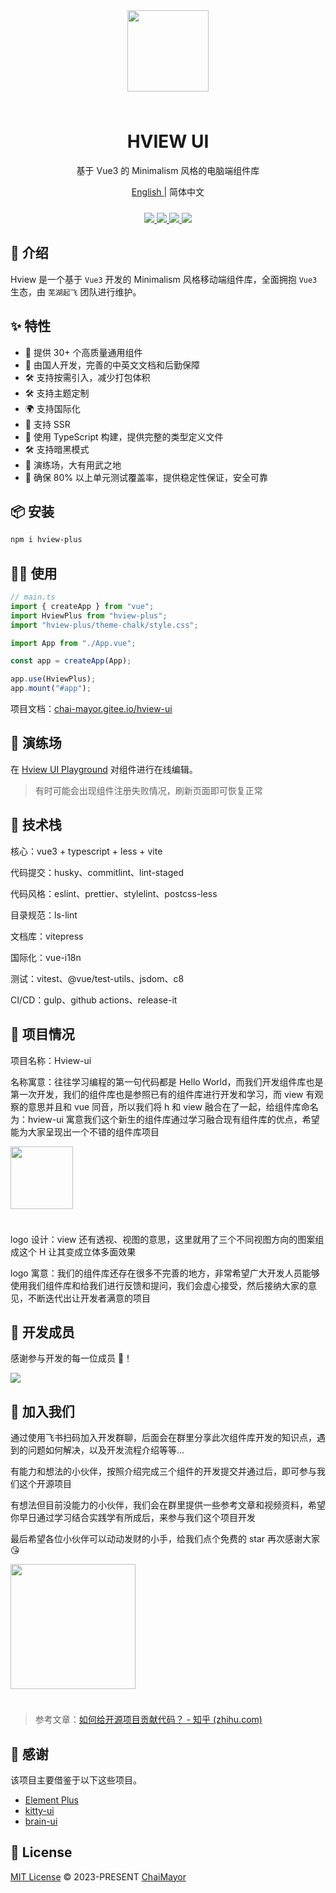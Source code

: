 <div align="center">
  <img width="130px" style="margin-bottom:24px;" src="https://oss.zhishiyu.online/common/w160h160.png">
<h1>HVIEW UI</h1>

<p>基于 Vue3 的 Minimalism 风格的电脑端组件库</p>

<p><a href="https://github.com/ChaiMayor/hview-ui/tree/dev/README-EN.md">
 English 
</a> | 简体中文 </p>
<p align="center" style="margin-top:24px;">
  <a href="https://www.npmjs.com/package/hview-plus">
    <img src="https://img.shields.io/npm/v/hview-plus">
  </a>
  <a href="https://github.com/ChaiMayor/hview-ui">
    <img src="https://img.shields.io/badge/vue-v3.2.0%2B-blue"/>
  </a>
  <a href="https://www.npmjs.com/package/hview-plus">
    <img src="https://img.shields.io/npm/dm/hview-plus">
  </a>
  <!-- <a href="https://www.npmjs.com/package/hview-plus">
    <img src="https://img.shields.io/badge/coverage-82%25-green">
  </a> -->
  <a href="https://github.com/ChaiMayor/hview-ui">
    <img src="https://img.shields.io/badge/license-MIT-green"/>
  </a>
  <br>
</p>

</div>

## 🎃 介绍

Hview 是一个基于 `Vue3` 开发的 Minimalism 风格移动端组件库，全面拥抱 `Vue3` 生态，由 `芜湖起飞` 团队进行维护。

## ✨ 特性

- 🚀 提供 30+ 个高质量通用组件
- 💪 由国人开发，完善的中英文文档和后勤保障
- 🛠️ 支持按需引入，减少打包体积
- 🛠️ 支持主题定制
- 🌍 支持国际化
- 💪 支持 SSR
- 🎯 使用 TypeScript 构建，提供完整的类型定义文件
- 🛠️ 支持暗黑模式
- 🤺 演练场，大有用武之地
- 🔐 确保 80% 以上单元测试覆盖率，提供稳定性保证，安全可靠

## 📦 安装

```bash
npm i hview-plus
```

## 🤹‍♀️ 使用

```js
// main.ts
import { createApp } from "vue";
import HviewPlus from "hview-plus";
import "hview-plus/theme-chalk/style.css";

import App from "./App.vue";

const app = createApp(App);

app.use(HviewPlus);
app.mount("#app");
```

项目文档：[chai-mayor.gitee.io/hview-ui](https://chai-mayor.gitee.io/hview-ui)

## 🤺 演练场

在 [Hview UI Playground](https://playground.zhishiyu.online/) 对组件进行在线编辑。

> 有时可能会出现组件注册失败情况，刷新页面即可恢复正常

## 🥇 技术栈

核心：vue3 + typescript + less + vite

代码提交：husky、commitlint、lint-staged

代码风格：eslint、prettier、stylelint、postcss-less

目录规范：ls-lint

文档库：vitepress

国际化：vue-i18n

测试：vitest、@vue/test-utils、jsdom、c8

CI/CD：gulp、github actions、release-it

## 🎪 项目情况

项目名称：Hview-ui

名称寓意：往往学习编程的第一句代码都是 Hello World，而我们开发组件库也是第一次开发，我们的组件库也是参照已有的组件库进行开发和学习，而 view 有观察的意思并且和 vue 同音，所以我们将 h 和 view 融合在了一起，给组件库命名为：hview-ui 寓意我们这个新生的组件库通过学习融合现有组件库的优点，希望能为大家呈现出一个不错的组件库项目

<p style="text-align:left;">
  <img width="100px" style="margin-bottom:24px;" src="https://oss.zhishiyu.online/common/hview-logo.png">
</p>

logo 设计：view 还有透视、视图的意思，这里就用了三个不同视图方向的图案组成这个 H 让其变成立体多面效果

logo 寓意：我们的组件库还存在很多不完善的地方，非常希望广大开发人员能够使用我们组件库和给我们进行反馈和提问，我们会虚心接受，然后接纳大家的意见，不断迭代出让开发者满意的项目

## 👋 开发成员

感谢参与开发的每一位成员 🐝！

<a href="https://github.com/ChaiMayor/hview-ui/graphs/contributors">
  <img src="https://contrib.rocks/image?repo=ChaiMayor/hview-ui" />
</a>

## 🎑 加入我们

通过使用飞书扫码加入开发群聊，后面会在群里分享此次组件库开发的知识点，遇到的问题如何解决，以及开发流程介绍等等...

有能力和想法的小伙伴，按照介绍完成三个组件的开发提交并通过后，即可参与我们这个开源项目

有想法但目前没能力的小伙伴，我们会在群里提供一些参考文章和视频资料，希望你早日通过学习结合实践学有所成后，来参与我们这个项目开发

最后希望各位小伙伴可以动动发财的小手，给我们点个免费的 star 再次感谢大家 😘

<p style="text-align:left;">
  <img width="200px" style="margin-bottom:24px;" src="https://oss.zhishiyu.online/common/hview-ui.png">
</p>

> 参考文章：<a href="https://zhuanlan.zhihu.com/p/359612351">如何给开源项目贡献代码？ - 知乎 (zhihu.com)</a>

## 🌸 感谢

该项目主要借鉴于以下这些项目。

- [Element Plus](https://element-plus.gitee.io/zh-CN/component/button.html)
- [kitty-ui](https://gitee.com/geeksdidi/kittyui)
- [brain-ui](https://github.com/longyanjiang/brain-ui)

## 📄 License

[MIT License](https://opensource.org/licenses/MIT) © 2023-PRESENT [ChaiMayor](https://github.com/NelsonYong)
